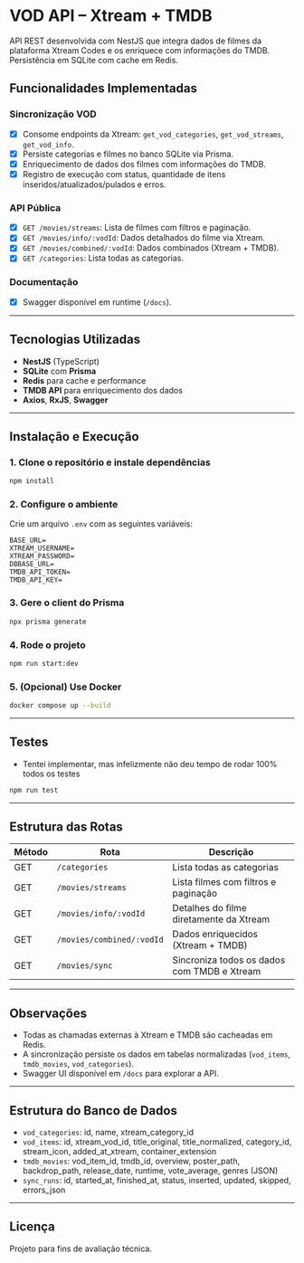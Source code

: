 # VOD API – Xtream + TMDB

API REST desenvolvida com NestJS que integra dados de filmes da plataforma Xtream Codes e os enriquece com informações do TMDB. Persistência em SQLite com cache em Redis.

##  Funcionalidades Implementadas

###  Sincronização VOD
- [x] Consome endpoints da Xtream: `get_vod_categories`, `get_vod_streams`, `get_vod_info`.
- [x] Persiste categorias e filmes no banco SQLite via Prisma.
- [x] Enriquecimento de dados dos filmes com informações do TMDB.
- [x] Registro de execução com status, quantidade de itens inseridos/atualizados/pulados e erros.

###  API Pública
- [x] `GET /movies/streams`: Lista de filmes com filtros e paginação.
- [x] `GET /movies/info/:vodId`: Dados detalhados do filme via Xtream.
- [x] `GET /movies/combined/:vodId`: Dados combinados (Xtream + TMDB).
- [x] `GET /categories`: Lista todas as categorias.

###  Documentação
- [x] Swagger disponível em runtime (`/docs`).

---

##  Tecnologias Utilizadas

- **NestJS** (TypeScript)
- **SQLite** com **Prisma**
- **Redis** para cache e performance
- **TMDB API** para enriquecimento dos dados
- **Axios**, **RxJS**, **Swagger**

---

##  Instalação e Execução

### 1. Clone o repositório e instale dependências
```bash
npm install
```

### 2. Configure o ambiente
Crie um arquivo `.env` com as seguintes variáveis:
```env
BASE_URL=
XTREAM_USERNAME=
XTREAM_PASSWORD=
DBBASE_URL=
TMDB_API_TOKEN=
TMDB_API_KEY=
```

### 3. Gere o client do Prisma
```bash
npx prisma generate
```

### 4. Rode o projeto
```bash
npm run start:dev
```

### 5. (Opcional) Use Docker
```bash
docker compose up --build
```

---

##  Testes
- Tentei implementar, mas infelizmente não deu tempo de rodar 100% todos os testes
```bash
npm run test
```

---

##  Estrutura das Rotas

| Método | Rota                        | Descrição                                           |
|--------|-----------------------------|-----------------------------------------------------|
| GET    | `/categories`               | Lista todas as categorias                          |
| GET    | `/movies/streams`           | Lista filmes com filtros e paginação               |
| GET    | `/movies/info/:vodId`       | Detalhes do filme diretamente da Xtream            |
| GET    | `/movies/combined/:vodId`   | Dados enriquecidos (Xtream + TMDB)                 |
| GET    | `/movies/sync`              | Sincroniza todos os dados com TMDB e Xtream        |

---

##  Observações

- Todas as chamadas externas à Xtream e TMDB são cacheadas em Redis.
- A sincronização persiste os dados em tabelas normalizadas (`vod_items`, `tmdb_movies`, `vod_categories`).
- Swagger UI disponível em `/docs` para explorar a API.

---

##  Estrutura do Banco de Dados

- `vod_categories`: id, name, xtream_category_id
- `vod_items`: id, xtream_vod_id, title_original, title_normalized, category_id, stream_icon, added_at_xtream, container_extension
- `tmdb_movies`: vod_item_id, tmdb_id, overview, poster_path, backdrop_path, release_date, runtime, vote_average, genres (JSON)
- `sync_runs`: id, started_at, finished_at, status, inserted, updated, skipped, errors_json

---

##  Licença

Projeto para fins de avaliação técnica.